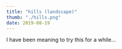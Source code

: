 ```yaml
---
title: "hills (landscape)"
thumb: "./hills.png"
date: 2019-08-19
---
```


I have been meaning to try this for a while...
